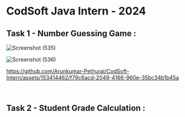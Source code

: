 # CodSoft Java Intern - 2024

## Task 1 - Number Guessing Game :

![Screenshot (535)](https://github.com/Arunkumar-Pethuraj/CodSoft-Intern/assets/153414462/3a5b00bd-6fc2-48da-b5f2-c7dbcd14f2bb)

![Screenshot (536)](https://github.com/Arunkumar-Pethuraj/CodSoft-Intern/assets/153414462/3805440f-6fef-4c5e-94c9-ed4a68f08841)

https://github.com/Arunkumar-Pethuraj/CodSoft-Intern/assets/153414462/f79c6acd-2049-4166-960e-35bc34b1b45a

<br>

## Task 2 - Student Grade Calculation : 
